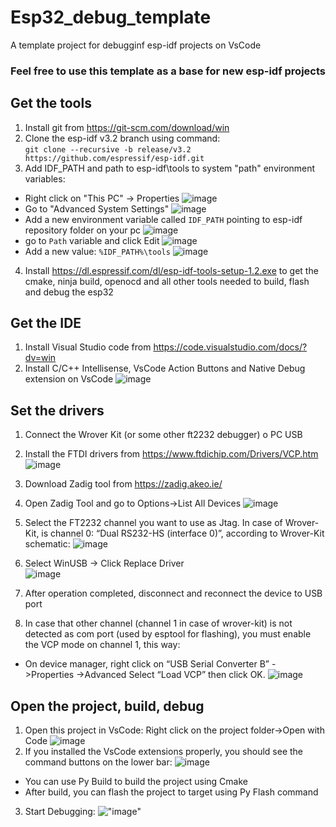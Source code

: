 # Esp32_debug_template
A template project for debugginf esp-idf projects on VsCode

### Feel free to use this template as a base for new esp-idf projects

## Get the tools ##
1. Install git from https://git-scm.com/download/win
2. Clone the esp-idf v3.2 branch using command:  
 `git clone --recursive -b release/v3.2 https://github.com/espressif/esp-idf.git`
3. Add IDF_PATH and path to esp-idf\tools to system "path" environment variables:

- Right click on "This PC" -> Properties
 ![image](img/env1.jpg)
- Go to "Advanced System Settings"
 ![image](img/env2.jpg)
- Add a new environment variable called `IDF_PATH` pointing to esp-idf repository folder on your pc 
 ![image](img/IDF_PATH.jpg)
- go to `Path` variable and click Edit 
 ![image](img/win_path.jpg)
- Add a new value: `%IDF_PATH%\tools`
 ![image](img/idf_py_path.jpg)

4. Install https://dl.espressif.com/dl/esp-idf-tools-setup-1.2.exe 
to get the cmake, ninja build, openocd and all other tools needed to build, flash and debug the esp32 


## Get the IDE ##
1. Install Visual Studio code from https://code.visualstudio.com/docs/?dv=win
2. Install C/C++ Intellisense, VsCode Action Buttons and Native Debug extension on VsCode
 ![image](img/VsCode_extensions.jpg)

## Set the drivers ##
1. Connect the Wrover Kit (or some other ft2232 debugger) o PC USB
2. Install the FTDI drivers from https://www.ftdichip.com/Drivers/VCP.htm
 ![image](DeviceManager1.PNG)
3. Download Zadig tool from https://zadig.akeo.ie/
4. Open Zadig Tool and go to Options->List All Devices
 ![image](img/zadig1.png)
5. Select the FT2232 channel you want to use as Jtag.
In case of Wrover-Kit, is channel 0: “Dual RS232-HS (interface 0)”, according to Wrover-Kit schematic:
 ![image](img/wrover_ft2232.PNG)


6. Select WinUSB -> Click Replace Driver  
 ![image](img/zadig2.PNG)
7. After operation completed, disconnect and reconnect the device to USB port
8. In case that other channel (channel 1 in case of wrover-kit) is not detected as com port (used by esptool for flashing),
you must enable the VCP mode on channel 1, this way:
- On device manager, right click on “USB Serial Converter B” - >Properties ->Advanced
Select “Load VCP” then click OK.
 ![image](img/vcp.PNG)

## Open the project, build, debug ##

1. Open this project in VsCode: Right click on the project folder->Open with Code
 ![image](img/OpenProject.jpg)
2. If you installed the VsCode extensions properly, you should see the command buttons on the lower bar:
 ![image](img/bar.jpg)
- You can use Py Build to build the project using Cmake
- After build, you can flash the project to target using Py Flash command
3. Start Debugging:
 !["image"](img/Esp32_win_gdb_debug.jpg)